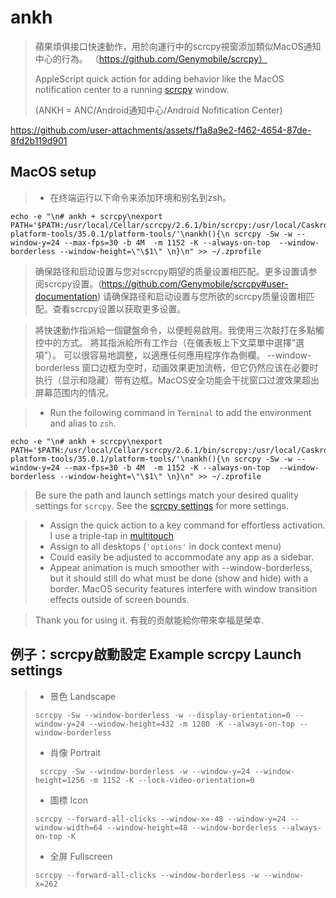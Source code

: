 # ankh
> 蘋果煩俱接口快速動作，用於向運行中的scrcpy視窗添加類似MacOS通知中心的行為。
> （https://github.com/Genymobile/scrcpy）
> 
> AppleScript quick action for adding behavior like the MacOS notification center to a running [scrcpy](https://github.com/Genymobile/scrcpy
) window.
>
> (ANKH = ANC/Android通知中心/Android Nofitication Center)

https://github.com/user-attachments/assets/f1a8a9e2-f462-4654-87de-8fd2b119d901

## MacOS setup

> * 在终端运行以下命令来添加环境和别名到zsh。
```
echo -e "\n# ankh + scrcpy\nexport PATH='$PATH:/usr/local/Cellar/scrcpy/2.6.1/bin/scrcpy:/usr/local/Caskroom/android-platform-tools/35.0.1/platform-tools/'\nankh(){\n scrcpy -Sw -w --window-y=24 --max-fps=30 -b 4M  -m 1152 -K --always-on-top  --window-borderless --window-height=\"\$1\" \n}\n" >> ~/.zprofile
```
> 确保路径和启动设置与您对scrcpy期望的质量设置相匹配。更多设置请参阅scrcpy设置。(https://github.com/Genymobile/scrcpy#user-documentation)
> 请确保路径和启动设置与您所欲的scrcpy质量设置相匹配。查看scrcpy设置以获取更多设置。

> 將快速動作指派給一個鍵盤命令，以便輕易啟用。我使用三次敲打在多點觸控中的方式。
> 將其指派給所有工作台（在儀表板上下文菜單中選擇“選項”）。
> 可以很容易地調整，以適應任何應用程序作為側欄。
> --window-borderless 窗口边框为空时，动画效果更加流畅，但它仍然应该在必要时执行（显示和隐藏）带有边框。MacOS安全功能会干扰窗口过渡效果超出屏幕范围内的情况。

> * Run the following command in `Terminal` to add the environment and alias to `zsh`.
```
echo -e "\n# ankh + scrcpy\nexport PATH='$PATH:/usr/local/Cellar/scrcpy/2.6.1/bin/scrcpy:/usr/local/Caskroom/android-platform-tools/35.0.1/platform-tools/'\nankh(){\n scrcpy -Sw -w --window-y=24 --max-fps=30 -b 4M  -m 1152 -K --always-on-top  --window-borderless --window-height=\"\$1\" \n}\n" >> ~/.zprofile
```
> Be sure the path and launch settings match your desired quality settings for `scrcpy`. See the [scrcpy settings](https://github.com/Genymobile/scrcpy#user-documentation) for more settings.

> * Assign the quick action to a key command for effortless activation. I use a triple-tap in [multitouch](https://multitouch.app/)
> * Assign to all desktops (``'options'`` in dock context menu)
> * Could easily be adjusted to accommodate any app as a sidebar.
> * Appear animation is much smoother with --window-borderless, but it should still do what must be done (show and hide) with a border. MacOS security features interfere with window transition effects outside of screen bounds.

> Thank you for using it. 有我的贡献能給你帶來幸福是榮幸.

## 例子：scrcpy啟動設定 Example scrcpy Launch settings

> * 景色 Landscape
> ```
> scrcpy -Sw --window-borderless -w --display-orientation=0 --window-y=24 --window-height=432 -m 1280 -K --always-on-top --window-borderless
> ```
> * 肖像 Portrait
> ```
>  scrcpy -Sw --window-borderless -w --window-y=24 --window-height=1256 -m 1152 -K --lock-video-orientation=0
>  ```
> *  圖標 Icon
> ```
> scrcpy --forward-all-clicks --window-x=-48 --window-y=24 --window-width=64 --window-height=48 --window-borderless --always-on-top -K
> ```
> * 全屏 Fullscreen
> ```
> scrcpy --forward-all-clicks --window-borderless -w --window-x=262
> ```




